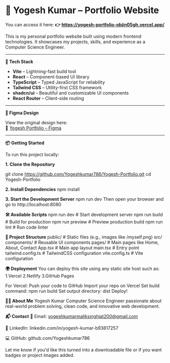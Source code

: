 # 🌟 Yogesh Kumar – Portfolio Website

You can access it here:
**👉 https://yogesh-portfolio-objin05gh.vercel.app/**

This is my personal portfolio website built using modern frontend technologies. It showcases my projects, skills, and experience as a Computer Science Engineer.

---

**🚀 Tech Stack**

- **Vite** – Lightning-fast build tool
- **React** – Component-based UI library
- **TypeScript** – Typed JavaScript for reliability
- **Tailwind CSS** – Utility-first CSS framework
- **shadcn/ui** – Beautiful and customizable UI components
- **React Router** – Client-side routing

---

**🎨 Figma Design**

View the original design here:  
🔗 [Yogesh Portfolio – Figma](https://www.figma.com/design/zTYo9UGcrIdYp0uHbjXZIa/Yogesh-Portfolio?node-id=0-1&t=ylk1Em8siWBHKTuo-1)

---

**📦 Getting Started**

To run this project locally:

**1. Clone the Repository**

git clone https://github.com/Yogeshkumar786/Yogesh-Portfolio.git
cd Yogesh-Portfolio

**2. Install Dependencies**
npm install

**3. Start the Development Server**
npm run dev
Then open your browser and go to http://localhost:8080

**🛠 Available Scripts**
npm run dev        # Start development server
npm run build      # Build for production
npm run preview    # Preview production build
npm run lint       # Run code linter

**📁 Project Structure**
public/             # Static files (e.g., images like /myself.png)
src/
  components/       # Reusable UI components
  pages/            # Main pages like Home, About, Contact
  App.tsx           # Main app layout
  main.tsx          # Entry point
tailwind.config.ts  # TailwindCSS configuration
vite.config.ts      # Vite configuration

**🌍 Deployment**
You can deploy this site using any static site host such as:
1.Vercel
2.Netlify
3.GitHub Pages

For Vercel:
Push your code to GitHub
Import your repo on Vercel
Set build command: npm run build
Set output directory: dist
Deploy!

**👨‍💻 About Me**
Yogesh Kumar
Computer Science Engineer passionate about real-world problem solving, clean code, and innovative web development.

**📬 Contact**
📧 Email: yogeshkumarmaliksinghjat200@gmail.com

💼 LinkedIn: linkedin.com/in/yogesh-kumar-b93817257

💻 GitHub: github.com/Yogeshkumar786

Let me know if you'd like this turned into a downloadable file or if you want badges or project images added.
